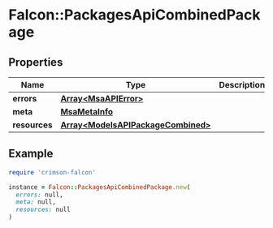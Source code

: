 # Falcon::PackagesApiCombinedPackage

## Properties

| Name | Type | Description | Notes |
| ---- | ---- | ----------- | ----- |
| **errors** | [**Array&lt;MsaAPIError&gt;**](MsaAPIError.md) |  | [optional] |
| **meta** | [**MsaMetaInfo**](MsaMetaInfo.md) |  |  |
| **resources** | [**Array&lt;ModelsAPIPackageCombined&gt;**](ModelsAPIPackageCombined.md) |  |  |

## Example

```ruby
require 'crimson-falcon'

instance = Falcon::PackagesApiCombinedPackage.new(
  errors: null,
  meta: null,
  resources: null
)
```

